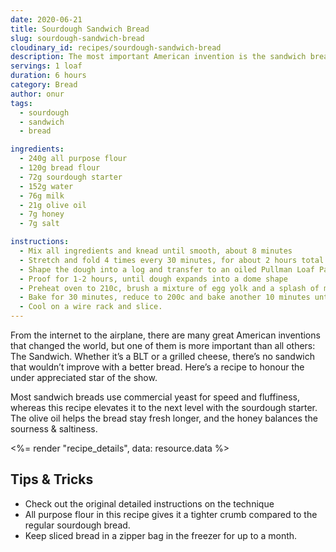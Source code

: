 ```yaml
---
date: 2020-06-21
title: Sourdough Sandwich Bread
slug: sourdough-sandwich-bread
cloudinary_id: recipes/sourdough-sandwich-bread
description: The most important American invention is the sandwich bread.
servings: 1 loaf
duration: 6 hours
category: Bread
author: onur
tags:
  - sourdough
  - sandwich
  - bread

ingredients:
  - 240g all purpose flour
  - 120g bread flour
  - 72g sourdough starter
  - 152g water
  - 76g milk
  - 21g olive oil
  - 7g honey
  - 7g salt

instructions:
  - Mix all ingredients and knead until smooth, about 8 minutes
  - Stretch and fold 4 times every 30 minutes, for about 2 hours total
  - Shape the dough into a log and transfer to an oiled Pullman Loaf Pan
  - Proof for 1-2 hours, until dough expands into a dome shape
  - Preheat oven to 210c, brush a mixture of egg yolk and a splash of milk on top of the dough
  - Bake for 30 minutes, reduce to 200c and bake another 10 minutes until golden brown
  - Cool on a wire rack and slice.
---
```


From the internet to the airplane, there are many great American inventions that changed the world, but one of them is more important than all others: The Sandwich. Whether it’s a BLT or a grilled cheese, there’s no sandwich that wouldn’t improve with a better bread. Here’s a recipe to honour the under appreciated star of the show.

Most sandwich breads use commercial yeast for speed and fluffiness, whereas this recipe elevates it to the next level with the sourdough starter. The olive oil helps the bread stay fresh longer, and the honey balances the sourness & saltiness.

<%= render "recipe_details", data: resource.data %>

## Tips & Tricks

- Check out the original detailed instructions on the technique
- All purpose flour in this recipe gives it a tighter crumb compared to the regular sourdough bread.
- Keep sliced bread in a zipper bag in the freezer for up to a month.
